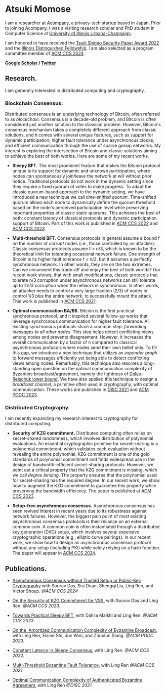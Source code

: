 # Atsuki Momose

I am a researcher at [Acompany](https://acompany.tech/), a privacy-tech startup based in Japan. Prior to joining Acompany, I was a visiting research scholar and PhD student in Computer Science at [University of Illinois Urbana-Champaign](https://illinois.edu/).

I am honored to have received the [Tsujii Shigeo Security Paper Award 2022](https://www.jssm.net/news/6808/) and the [Illinois Distinguished Fellowship](https://apps.grad.illinois.edu/fellowship-finder/SearchResult/Fellowship/4683). I am also selected as a program committee member of [ACM CCS 2024](https://www.sigsac.org/ccs/CCS2024/call-for/call-for-papers.html).

**[Google Scholar](https://scholar.google.com/citations?user=fl3XtlUAAAAJ&hl=en) / [Twitter](https://www.twitter.com/AtsukiMomose)**

## Research.

I am generally interested in distributed computing and cryptography. 

### Blockchain Consensus.
Distributed consensus is an underlying technology of Bitcoin, often referred to as *blockchain*. Consensus is a decade-old problem, and Bitcoin is often considered just another solution to the classical problem. However, Bitcoin's consensus mechanism takes a completely different approach from classic solutions, and it comes with several unique features, such as support for dynamic participation, higher fault tolerance under asynchronous clocks, and efficient communication through the use of sparse gossip networks. My interest is exploring the intersection of Bitcoin and classic solutions aiming to achieve the best of both worlds. Here are some of my recent works.

* **Sleepy BFT.** 
The most prominent feature that makes the Bitcoin protocol unique is its support for dynamic and unknown participation, where nodes can spontaneously join/leave the network at will without prior notice. Traditional protocols do not work in the dynamic setting since they require a fixed quorum of votes to make progress. To adapt the classic quorum-based approach to the dynamic setting, we have introduced a new technique we call *time-shifted quorum*. Time-shifted quorum allows each node to dynamically define the quorum threshold based on the node's perceived participation level while preserving important properties of classic static quorums. This achieves the best of both: constant latency of classical protocols and dynamic participation support of Bitcoin. Part of this work is published in [ACM CCS 2022](https://eprint.iacr.org/2022/404) and [ACM CCS 2023](https://eprint.iacr.org/2022/1448).

* **Multi-threshold BFT.**
Consensus protocols in general assume a bound f on the number of *corrupt* nodes (i.e., those controlled by an attacker). Classic consensus protocols assume f < n/3, which is known to be the theoretical limit for tolerating occasional network failure. One strength of Bitcoin is its higher fault tolerance f < n/2, but it assumes a perfectly synchronous network. In other words, they are on the two extremes. Can we circumvent this trade-off and enjoy the best of both worlds? Our recent work shows, that with small modifications, classic protocols that tolerate n/3 corruption under asynchronous networks can still tolerate up to 2n/3 corruption when the network is synchronous. In other words, an attacker needs to control a very large fraction (2/3) of nodes or control 1/3 plus the entire network, to successfully mount the attack. This work is published in [ACM CCS 2021](https://eprint.iacr.org/2021/671).

* **Optimal communication BA/BB.**
Bitcoin is the first practical synchronous protocol, and it inspired several follow-up works that leverage synchronous communication for higher fault tolerance. All existing synchronous protocols share a common step: *forwarding messages to all other nodes*. This step helps detect conflicting views among nodes and prevents disagreement. However, it increases the overall communication by a factor of n compared to classical asynchronous protocols where nodes send their own belief only. To fill this gap, we introduce a new technique that utilizes an *expander graph* to forward messages efficiently yet being able to detect conflicting views among nodes. Remarkably, this technique also resolves a long-standing open question on the optimal communication complexity of Byzantine broadcast/agreement, namely the tightness of [Dolev-Reischuk lower bound](https://decentralizedthoughts.github.io/2019-08-16-byzantine-agreement-needs-quadratic-messages/). We have also applied this technique to design a *broadcast channel*, a primitive often used in cryptography, with optimal communication. These works are published in [DISC 2021](https://drops.dagstuhl.de/opus/volltexte/2021/14834/pdf/LIPIcs-DISC-2021-32.pdf) and [ACM PODC 2023](https://eprint.iacr.org/2023/038).

### Distributed Cryptography.

I am recently expanding my research interest to cryptography for distributed computing.

* **Security of KZG commitment.**
Distributed computing often relies on secret-shared randomness, which involves distribution of polynomial evaluations. An essential cryptographic primitive for secret-sharing is a polynomial commitment, which validates each evaluation without revealing the entire polynomial. KZG commitment is one of the gold standards of polynomial commitment and finds widespread use in the design of bandwidth-efficient secret-sharing protocols. However, we point out a critical property that the KZG commitment is missing, which we call *degree binding*. The property ensures that the polynomial used for secret-sharing has the required degree. In our recent work, we show how to augment the KZG commitment to guarantee this property while preserving the bandwidth efficiency. The paper is published at [ACM CCS 2023](https://eprint.iacr.org/2023/1350).

* **Setup-free asynchronous consensus.**
Asynchronous consensus has seen revived interest in recent years due to its robustness against network failures. However, the biggest pain point of most existing asynchronous consensus protocols is their reliance on an external common coin. A common coin is often instantiated through a distributed key generation (DKG) setup, which involves several expensive cryptographic operations (e.g., elliptic curve pairings). In our recent work, we show how to design an asynchronous consensus protocol without any setup (including PKI) while solely relying on a hash function. The paper will appear in [ACM CCS 2024](https://eprint.iacr.org/2024/677).

## Publications.

* [Asynchronous Consensus without Trusted Setup or Public-Key Cryptography](https://eprint.iacr.org/2024/677) with Sourav Das, Sisi Duan, Shengqi Liu, Ling Ren, and Victor Shoup. *@ACM CCS 2024*

* [On the Security of KZG Commitment for VSS.](https://eprint.iacr.org/2023/1350) with Sourav Das and Ling Ren. *@ACM CCS 2023*.

* [Towards Practical Sleepy BFT.](https://eprint.iacr.org/2022/1448) with Dahlia Malkhi and Ling Ren. *@ACM CCS 2023*.

* [On the  Amortized Communication Complexity of Byzantine Broadcast.](https://eprint.iacr.org/2023/038) with Ling Ren, Elaine Shi, Jun Wan, and Zhuolun Xiang. *@ACM PODC 2023.*

* [Constant Latency in Sleepy Consensus.](https://eprint.iacr.org/2022/404) with Ling Ren. *@ACM CCS 2022.*

* [Multi-Threshold Byzantine Fault Tolerance.](https://eprint.iacr.org/2021/671) with Ling Ren *@ACM CCS 2021*

* [Optimal Communication Complexity of Authenticated Byzantine Agreement.](https://drops.dagstuhl.de/opus/volltexte/2021/14834/pdf/LIPIcs-DISC-2021-32.pdf) with Ling Ren *@DISC 2021*
